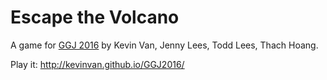 # Escape the Volcano

A game for [GGJ 2016](http://globalgamejam.org/2016/games/escape-volcano) by Kevin Van, Jenny Lees, Todd Lees, Thach Hoang.

Play it: http://kevinvan.github.io/GGJ2016/
